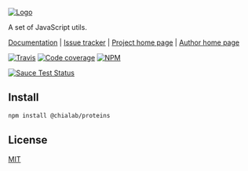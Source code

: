 [![Logo](http://logos.chialab.io.s3-website-eu-west-1.amazonaws.com/@chialab/proteins.svg)](https://proteins.chialab.io)

A set of JavaScript utils.


[Documentation](https://proteins.chialab.io/docs/home) | [Issue tracker](https://github.com/Chialab/proteins/issues) | [Project home page](https://proteins.chialab.io) | [Author home page](http://www.chialab.it)

[![Travis](https://img.shields.io/travis/Chialab/proteins.svg?maxAge=2592000)](https://travis-ci.org/Chialab/proteins)
[![Code coverage](https://codecov.io/gh/Chialab/proteins/graph/badge.svg)](https://codecov.io/gh/Chialab/proteins)
[![NPM](https://img.shields.io/npm/v/@chialab/proteins.svg)](https://www.npmjs.com/package/@chialab/proteins)

[![Sauce Test Status](https://saucelabs.com/browser-matrix/chialab-sl-014.svg)](https://saucelabs.com/u/chialab-sl-014)

## Install

```sh
npm install @chialab/proteins
```

## License

[MIT](./LICENSE)
